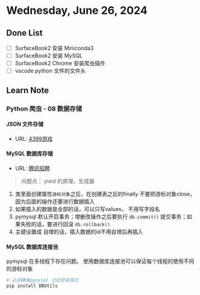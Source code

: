 # Wednesday, June 26, 2024

## Done List

- [ ] SurfaceBook2 安装 Miniconda3
- [ ] SurfaceBook2 安装 MySQL
- [ ] SurfaceBook2 Chrome 安装爬虫插件
- [ ] vscode python 文件的文件头

## Learn Note

### Python 爬虫 - 08 数据存储

#### JSON 文件存储

- URL: [4399游戏]([https://](https://www.4399.com/flash/))

#### MySQL 数据库存储

- URL: [腾讯招聘](https://careers.tencent.com/search.html?keyword=python&query=at_1)

> 问题点：
> yield 的原理，生成器

1. 类里面创建属性`游标对象`之后，在创建表之后的finally 不要把游标对象close，因为后面的操作还要进行数据插入
2. 如果插入的数据是全部的话，可以只写values， 不用写字段名
3. pymysql 默认开启事务；增删改操作之后要执行 `db.commit()` 提交事务；如果失败的话，要进行回滚 `db.rollback()`
4. 主键设置成 自增的话，插入数据的id不用自增后再插入

#### MySQL 数据库连接池

pymysql 在多线程下存在问题。
使用数据库连接池可以保证每个线程的使用不同的游标对象

```python {.line-numbers}
# 必须确保pymysql 已经安装成功
pip install DBUtils
```
